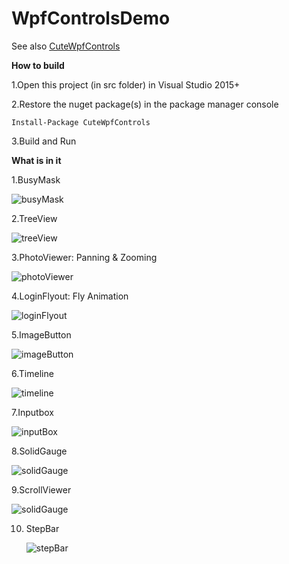 # WpfControlsDemo #

See also [CuteWpfControls](https://github.com/fengyhack/CuteWpfControls)

**How to build**

1.Open this project (in src folder) in Visual Studio 2015+

2.Restore the nuget package(s) in the package manager console
```
Install-Package CuteWpfControls
```

3.Build and Run

**What is in it**

1.BusyMask

![busyMask](doc/imgs/01-busyMask.gif)

2.TreeView

![treeView](doc/imgs/02-treeView.gif)

3.PhotoViewer: Panning & Zooming

![photoViewer](doc/imgs/03-photoViewer.gif)

4.LoginFlyout: Fly Animation

![loginFlyout](doc/imgs/04-loginFlyout.gif)

5.ImageButton

![imageButton](doc/imgs/05-imageButton.gif)

6.Timeline

![timeline](doc/imgs/06-timeline.gif)

7.Inputbox

![inputBox](doc/imgs/07-inputBox.gif)

8.SolidGauge

![solidGauge](doc/imgs/08-solidGauge.gif)

9.ScrollViewer

![solidGauge](doc/imgs/09-scrollViewer.gif)



10. StepBar

    ![stepBar](doc/imgs/10-stepBar.gif)